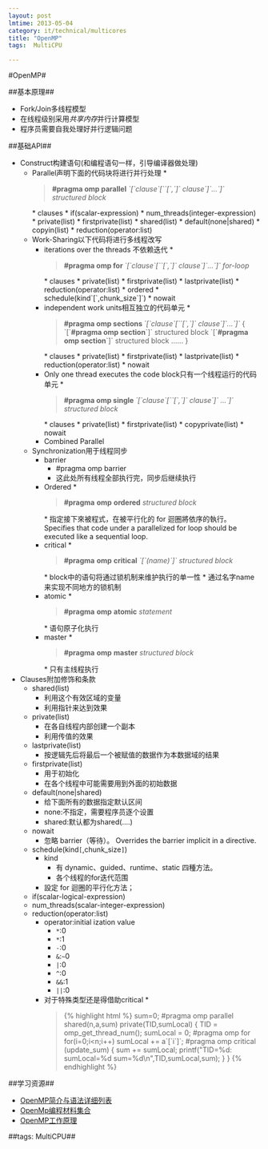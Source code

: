 ```yaml
---
layout: post
lmtime: 2013-05-04
category: it/technical/multicores
title: "OpenMP"
tags:  MultiCPU

---
```

#OpenMP#



##基本原理##
* Fork/Join多线程模型
* 在线程级别采用*共享内存*并行计算模型
* 程序员需要自我处理好并行逻辑问题



##基础API##
* Construct构建语句(和编程语句一样，引导编译器做处理)
  * Parallel声明下面的代码块将进行并行处理
    * 
    <blockquote>
          <b>#pragma omp parallel</b> <i>`[`clause`[``[`,`]` clause`]`...`]`</i>
              <i>structured block</i>
    </blockquote>
    * clauses
      * if(scalar-expression)
      * num_threads(integer-expression)
      * private(list)
      * firstprivate(list)
      * shared(list)
      * default(none|shared)
      * copyin(list)
      * reduction(operator:list)
  * Work-Sharing以下代码将进行多线程改写
    * iterations over the threads 不依赖迭代
      * 
      <blockquote>
            <b>#pragma omp for </b><i>`[`clause`[``[`,`]` clause`]`...`]` </i>
                <i>for-loop</i>
      </blockquote>
      * clauses
        * private(list)
        * firstprivate(list)
        * lastprivate(list)
        * reduction(operator:list)
        * ordered
        * schedule(kind`[`,chunk_size`]`)
        * nowait
    * independent work units相互独立的代码单元
      * 
      <blockquote>
            <b>#pragma omp sections </b><i>`[`clause`[``[`,`]` clause`]`...`]` </i>
             {
                 `[`<b>#pragma omp section</b>`]`
                       structured block
                 `[`<b>#pragma omp section</b>`]`
                       structured block
                 ......
              }
      </blockquote>
      * clauses
        * private(list)
        * firstprivate(list)
        * lastprivate(list)
        * reduction(operator:list)
        * nowait
    * Only one thread executes the code block只有一个线程运行的代码单元
      * 
      <blockquote>
            <b>#pragma omp single </b><i>`[`clause`[``[`,`]` clause`]` ...`]` </i>
                 <i>structured block</i>
      </blockquote>
      * clauses
        * private(list)
        * firstprivate(list)
        * copyprivate(list)
        * nowait
    * Combined Parallel
  * Synchronization用于线程同步
    * barrier
      * #pragma omp barrier
      * 这此处所有线程全部执行完，同步后继续执行
    * Ordered
      * 
      <blockquote>
            <b>#pragma</b> <b>omp</b> <b>ordered</b>
                 <i>structured block</i>
      </blockquote>
      * 指定接下來被程式，在被平行化的 for 迴圈將依序的執行。 Specifies that code under a parallelized for loop should be executed like a sequential loop. 
    * critical
      * 
      <blockquote>
            <b>#pragma</b> <b>omp</b> <b>critical</b> <i>`[`(name)`]` </i>
                 <i>structured block</i>
      </blockquote>
      * block中的语句将通过锁机制来维护执行的单一性
      * 通过名字name来实现不同地方的锁机制
    * atomic
      * 
      <blockquote>
            <b>#pragma</b> <b>omp</b> <b>atomic</b>
                <i>statement</i>
      </blockquote>
      * 语句原子化执行
    * master
      * 
      <blockquote>
            <b>#pragma</b> <b>omp</b> <b>master</b>
                <i>structured block</i>
      </blockquote>
      * 只有主线程执行
* Clauses附加修饰和条款
  * shared(list)
    * 利用这个有效区域的变量
    * 利用指针来达到效果
  * private(list)
    * 在各自线程内部创建一个副本
    * 利用传值的效果
  * lastprivate(list)
    * 按逻辑先后将最后一个被赋值的数据作为本数据域的结果
  * firstprivate(list)
    * 用于初始化
    * 在各个线程中可能需要用到外面的初始数据
  * default(none|shared)
    * 给下面所有的数据指定默认区间
    * none:不指定，需要程序员逐个设置
    * shared:默认都为shared(....)
  * nowait
    * 忽略 barrier（等待）。 Overrides the barrier implicit in a directive. 
  * schedule(kind`[`,chunk_size`]`)
    * kind
      * 有 dynamic、guided、runtime、static 四種方法。
      * 各个线程的for迭代范围
    * 設定 for 迴圈的平行化方法；
  * if(scalar-logical-expression)
  * num_threads(scalar-integer-expression)
  * reduction(operator:list)
    * operator:initial ization value
      * `*`:0
      * `*`:1
      * `-`:0
      * `&`:`~`0
      * `|`:0
      * `^`:0
      * `&&`:1
      * `||`:0
    * 对于特殊类型还是得借助critical
      * 
      <blockquote>
            {% highlight html %}
            sum=0;
            #pragma omp parallel shared(n,a,sum) private(TID,sumLocal)
            {
                  TID = omp_get_thread_num();
                  sumLocal = 0;
                  #pragma omp for
                     for(i=0;i&lt;n;i++)
                         sumLocal += a`[`i`]`;
                  #pragma omp critical (update_sum)
                  {
                        sum += sumLocal;
                        printf(&quot;TID=%d: sumLocal=%d sum=%d\n&quot;,TID,sumLocal,sum);
                  }
            }
            {% endhighlight %}
      </blockquote>



##学习资源##
* [OpenMP简介与语法详细列表](http://kheresy.wordpress.com/2006/06/09/簡易的程式平行化方法－openmp（一）簡介/)
* [OpenMp编程材料集合](http://www.cnblogs.com/me115/archive/2011/01/25/1944567.html)
* [OpenMP工作原理](http://cobweb.ecn.purdue.edu/ParaMount/iwomp2008/documents/chapman-underthehood)



##tags: MultiCPU##
